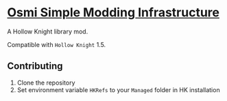 # [Osmi Simple Modding Infrastructure](https://github.com/Clazex/HollowKnight.Osmi)

A Hollow Knight library mod.

Compatible with `Hollow Knight` 1.5.

## Contributing

1. Clone the repository
2. Set environment variable `HKRefs` to your `Managed` folder in HK installation
